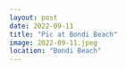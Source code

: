 ```yaml
---
layout: post
date: 2022-09-11
title: "Pic at Bondi Beach"
image: 2022-09-11.jpeg
location: "Bondi Beach"
---
```



